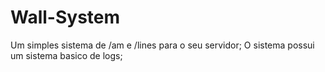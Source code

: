 # Wall-System

Um simples sistema de /am e /lines para o seu servidor;
O sistema possui um sistema basico de logs;
